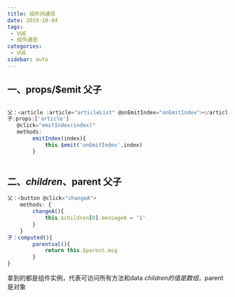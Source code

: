 ```yaml
---
title: 组件间通信
date: 2019-10-04
tags:
 - VUE
 - 组件通信
categories:
 - VUE
sidebar: auto
---
```


## 一、props/$emit 父子

```js

父：<article :article="articleList" @onEmitIndex="onEmitIndex"></article>
子:props:['article']
   @click="emitIndex(index)"
   methods:
   		emitIndex(index){
			this.$emit('onEmitIndex',index)		
   		}
	
```

## 二、$children、$parent 父子

```js
父：<button @click="changeA">
    methods: {
    	changeA(){
    		this.$children[0].messageA = '1'
    	}
    }
子：computed(){
		parentval(){
			return this.$parent.msg
		}
}
```

拿到的都是组件实例，代表可访问所有方法和data
$children的值是数组，$parent是对象

